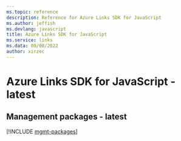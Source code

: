 ```yaml
---
ms.topic: reference
description: Reference for Azure Links SDK for JavaScript
ms.author: jeffish
ms.devlang: javascript
title: Azure Links SDK for JavaScript
ms.service: links
ms.data: 09/08/2022
author: xirzec
---
```

# Azure Links SDK for JavaScript - latest

## Management packages - latest
[!INCLUDE [mgmt-packages](links-mgmt-index.md)]